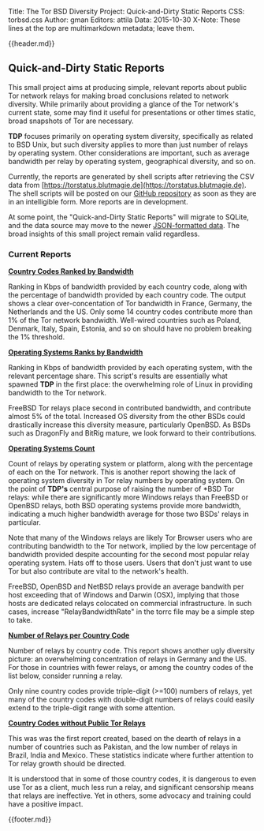 Title: The Tor BSD Diversity Project: Quick-and-Dirty Static Reports
CSS: torbsd.css
Author: gman
Editors: attila
Data: 2015-10-30
X-Note: These lines at the top are multimarkdown metadata; leave them.


{{header.md}}

## Quick-and-Dirty Static Reports ##

This small project aims at producing simple, relevant reports about public Tor network relays for making broad conclusions related to network diversity. While primarily about providing a glance of the Tor network's current state, some may find it useful for presentations or other times static, broad snapshots of Tor are necessary.

__TDP__ focuses primarily on operating system diversity, specifically as related to BSD Unix, but such diversity applies to more than just number of relays by operating system. Other considerations are important, such as average bandwidth per relay by operating system, geographical diversity, and so on.

Currently, the reports are generated by shell scripts after retrieving the CSV data from [https://torstatus.blutmagie.de](https://torstatus.blutmagie.de). The shell scripts will be posted on our [GitHub repository](https://github.com/torbsd) as soon as they are in an intelligible form. More reports are in development.

At some point, the "Quick-and-Dirty Static Reports" will migrate to SQLite, and the data source may move to the newer [JSON-formatted data](https://onionoo.torproject.org/protocol.html). The broad insights of this small project remain valid regardless.

### Current Reports ###

__[Country Codes Ranked by Bandwidth](bw-rank-cc.txt)__

Ranking in Kbps of bandwidth provided by each country code, along with the percentage of bandwidth provided by each country code. The output shows a clear over-concentation of Tor bandwidth in France, Germany, the Netherlands and the US. Only some 14 country codes contribute more than 1% of the Tor network bandwidth. Well-wired countries such as Poland, Denmark, Italy, Spain, Estonia, and so on should have no problem breaking the 1% threshold.

__[Operating Systems Ranks by Bandwidth](bw-rank-os.txt)__

Ranking in Kbps of bandwidth provided by each operating system, with the relevant percentage share. This script's results are essentially what spawned __TDP__ in the first place: the overwhelming role of Linux in providing bandwidth to the Tor network.

FreeBSD Tor relays place second in contributed bandwidth, and contribute almost 5% of the total. Increased OS diversity from the other BSDs could drastically increase this diversity measure, particularly OpenBSD. As BSDs such as DragonFly and BitRig mature, we look forward to their contributions.

__[Operating Systems Count](os-count.txt)__

Count of relays by operating system or platform, along with the percentage of each on the Tor network. This is another report showing the lack of operating system diversity in Tor relay numbers by operating system. On the point of __TDP's__ central purpose of raising the number of *BSD Tor relays: while there are significantly more Windows relays than FreeBSD or OpenBSD relays, both BSD operating systems provide more bandwidth, indicating a much higher bandwidth average for those two BSDs' relays in particular.

Note that many of the Windows relays are likely Tor Browser users who are contributing bandwidth to the Tor network, implied by the low percentage of bandwidth provided despite accounting for the second most popular relay operating system. Hats off to those users. Users that don't just want to use Tor but also contribute are vital to the network's health.

FreeBSD, OpenBSD and NetBSD relays provide an average bandwith per host exceeding that of Windows and Darwin (OSX), implying that those hosts are dedicated relays colocated on commercial infrastructure. In such cases, increase "RelayBandwidthRate" in the torrc file may be a simple step to take.

__[Number of Relays per Country Code](relays-by-cc.txt)__

Number of relays by country code. This report shows another ugly diversity picture: an overwhelming concentration of relays in Germany and the US. For those in countries with fewer relays, or among the country codes of the list below, consider running a relay.

Only nine country codes provide triple-digit (>=100) numbers of relays, yet many of the country codes with double-digit numbers of relays could easily extend to the triple-digit range with some attention.

__[Country Codes without Public Tor Relays](tor-less-ccs.txt)__

This was was the first report created, based on the dearth of relays in a number of countries such as Pakistan, and the low number of relays in Brazil, India and Mexico. These statistics indicate where further attention to Tor relay growth should be directed.

It is understood that in some of those country codes, it is dangerous to even use Tor as a client, much less run a relay, and significant censorship means that relays are ineffective. Yet in others, some advocacy and training could have a positive impact.

{{footer.md}}

